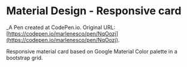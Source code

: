# Material Design - Responsive card
 _A Pen created at CodePen.io. Original URL: [https://codepen.io/marlenesco/pen/NqOozj](https://codepen.io/marlenesco/pen/NqOozj).

 Responsive material card based on Google Material Color palette in a bootstrap grid.